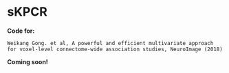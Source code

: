 # sKPCR

**Code for:**

```
Weikang Gong. et al, A powerful and efficient multivariate approach for voxel-level connectome-wide association studies, NeuroImage (2018)
```

**Coming soon!**
